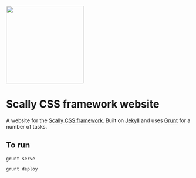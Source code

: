 <img src="https://dl.dropboxusercontent.com/s/anlzedtpekcnla7/logo.png" width="211">

# Scally CSS framework website

A website for the [Scally CSS framework](https://github.com/chris-pearce/scally). Built on [Jekyll](http://jekyllrb.com/) and uses [Grunt](http://gruntjs.com/) for a number of tasks.

## To run

```
grunt serve
```

```
grunt deploy
```
